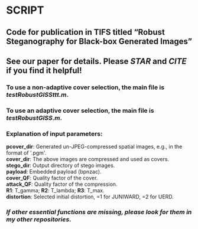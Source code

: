 # SCRIPT
## Code for publication in TIFS titled “Robust Steganography for Black-box Generated Images”
## See our paper for details. Please ***STAR*** and ***CITE*** if you find it helpful!

### To use a non-adaptive cover selection, the main file is *testRobustGISSttt.m*.
### To use an adaptive cover selection, the main file is *testRobustGISS.m*.

### Explanation of input parameters:
**pcover_dir**: Generated un-JPEG-compressed spatial images, e.g., in the format of '.pgm'.\
**cover_dir**: The above images are compressed and used as covers.\
**stego_dir**: Output directory of stego images.\
**payload**: Embedded payload (bpnzac).\
**cover_QF**: Quality factor of the cover.\
**attack_QF**: Quality factor of the compression.\
**R1**: T_gamma; **R2**: T_lambda; **R3**: T_max.\
**distortion**: Selected initial distortion, =1 for JUNIWARD, =2 for UERD.

### *If other essential functions are missing, please look for them in my other repositories*.

